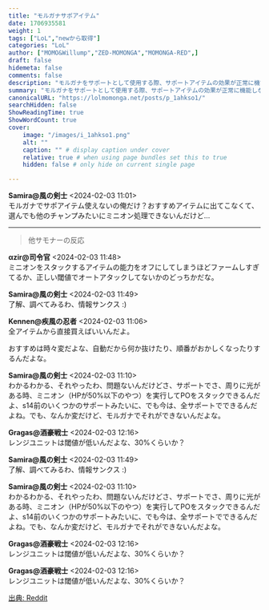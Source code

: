 ```yaml
---
title: "モルガナサポアイテム"
date: 1706935581
weight: 1
tags: ["LoL","newから取得"]
categories: "LoL"
author: ["MOMO&Willump","ZED-MOMONGA","MOMONGA-RED",]
draft: false
hidemeta: false 
comments: false
description: "モルガナをサポートとして使用する際、サポートアイテムの効果が正常に機能しない問題についての議論。"
summary: "モルガナをサポートとして使用する際、サポートアイテムの効果が正常に機能しない問題についての議論。"
canonicalURL: "https://lolmomonga.net/posts/p_1ahkso1/"
searchHidden: false
ShowReadingTime: true
ShowWordCount: true
cover:
    image: "/images/i_1ahkso1.png"
    alt: ""
    caption: "" # display caption under cover
    relative: true # when using page bundles set this to true
    hidden: false # only hide on current single page

---
```

**Samira@風の剣士** <2024-02-03 11:01>  
モルガナでサポアイテム使えないの俺だけ？おすすめアイテムに出てこなくて、選んでも他のチャンプみたいにミニオン処理できないんだけど…  

---

> 他サモナーの反応  

**αzir@司令官** <2024-02-03 11:48>  
ミニオンをスタックするアイテムの能力をオフにしてしまうほどファームしすぎてるか、正しい閾値でオートアタックしてないかのどっちかだな。

**Samira@風の剣士** <2024-02-03 11:49>  
了解、調べてみるわ、情報サンクス :)

**Kennen@疾風の忍者** <2024-02-03 11:06>  
全アイテムから直接買えばいいんだよ。

おすすめは時々変だよな、自動だから何か抜けたり、順番がおかしくなったりするんだよな。

**Samira@風の剣士** <2024-02-03 11:10>  
わかるわかる、それやったわ、問題ないんだけどさ、サポートでさ、周りに光がある時、ミニオン（HPが50%以下のやつ）を実行してPOをスタックできるんだよ、s14前のいくつかのサポートみたいに、でも今は、全サポートでできるんだよね。でも、なんか変だけど、モルガナでそれができないんだよな。

**Gragas@酒豪戦士** <2024-02-03 12:16>  
レンジユニットは閾値が低いんだよな、30%くらいか？

**Samira@風の剣士** <2024-02-03 11:49>  
了解、調べてみるわ、情報サンクス :)

**Samira@風の剣士** <2024-02-03 11:10>  
わかるわかる、それやったわ、問題ないんだけどさ、サポートでさ、周りに光がある時、ミニオン（HPが50%以下のやつ）を実行してPOをスタックできるんだよ、s14前のいくつかのサポートみたいに、でも今は、全サポートでできるんだよね。でも、なんか変だけど、モルガナでそれができないんだよな。

**Gragas@酒豪戦士** <2024-02-03 12:16>  
レンジユニットは閾値が低いんだよな、30%くらいか？

**Gragas@酒豪戦士** <2024-02-03 12:16>  
レンジユニットは閾値が低いんだよな、30%くらいか？




[出典: Reddit](https://www.reddit.com//r/leagueoflegends/comments/1ahkso1/morgana_support_item/)
